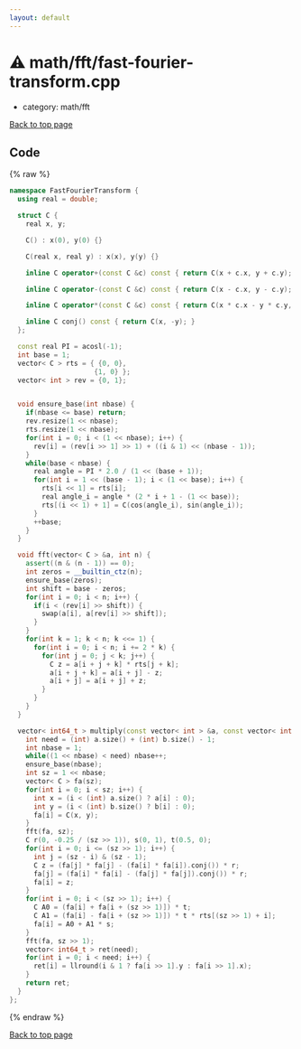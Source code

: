 ```yaml
---
layout: default
---
```


<!-- mathjax config similar to math.stackexchange -->
<script type="text/javascript" async
  src="https://cdnjs.cloudflare.com/ajax/libs/mathjax/2.7.5/MathJax.js?config=TeX-MML-AM_CHTML">
</script>
<script type="text/x-mathjax-config">
  MathJax.Hub.Config({
    TeX: { equationNumbers: { autoNumber: "AMS" }},
    tex2jax: {
      inlineMath: [ ['$','$'] ],
      processEscapes: true
    },
    "HTML-CSS": { matchFontHeight: false },
    displayAlign: "left",
    displayIndent: "2em"
  });
</script>

<script type="text/javascript" src="https://cdnjs.cloudflare.com/ajax/libs/jquery/3.4.1/jquery.min.js"></script>
<script src="https://cdn.jsdelivr.net/npm/jquery-balloon-js@1.1.2/jquery.balloon.min.js" integrity="sha256-ZEYs9VrgAeNuPvs15E39OsyOJaIkXEEt10fzxJ20+2I=" crossorigin="anonymous"></script>
<script type="text/javascript" src="../../../assets/js/copy-button.js"></script>
<link rel="stylesheet" href="../../../assets/css/copy-button.css" />


# :warning: math/fft/fast-fourier-transform.cpp
* category: math/fft


[Back to top page](../../../index.html)



## Code
{% raw %}
```cpp
namespace FastFourierTransform {
  using real = double;

  struct C {
    real x, y;

    C() : x(0), y(0) {}

    C(real x, real y) : x(x), y(y) {}

    inline C operator+(const C &c) const { return C(x + c.x, y + c.y); }

    inline C operator-(const C &c) const { return C(x - c.x, y - c.y); }

    inline C operator*(const C &c) const { return C(x * c.x - y * c.y, x * c.y + y * c.x); }

    inline C conj() const { return C(x, -y); }
  };

  const real PI = acosl(-1);
  int base = 1;
  vector< C > rts = { {0, 0},
                     {1, 0} };
  vector< int > rev = {0, 1};


  void ensure_base(int nbase) {
    if(nbase <= base) return;
    rev.resize(1 << nbase);
    rts.resize(1 << nbase);
    for(int i = 0; i < (1 << nbase); i++) {
      rev[i] = (rev[i >> 1] >> 1) + ((i & 1) << (nbase - 1));
    }
    while(base < nbase) {
      real angle = PI * 2.0 / (1 << (base + 1));
      for(int i = 1 << (base - 1); i < (1 << base); i++) {
        rts[i << 1] = rts[i];
        real angle_i = angle * (2 * i + 1 - (1 << base));
        rts[(i << 1) + 1] = C(cos(angle_i), sin(angle_i));
      }
      ++base;
    }
  }

  void fft(vector< C > &a, int n) {
    assert((n & (n - 1)) == 0);
    int zeros = __builtin_ctz(n);
    ensure_base(zeros);
    int shift = base - zeros;
    for(int i = 0; i < n; i++) {
      if(i < (rev[i] >> shift)) {
        swap(a[i], a[rev[i] >> shift]);
      }
    }
    for(int k = 1; k < n; k <<= 1) {
      for(int i = 0; i < n; i += 2 * k) {
        for(int j = 0; j < k; j++) {
          C z = a[i + j + k] * rts[j + k];
          a[i + j + k] = a[i + j] - z;
          a[i + j] = a[i + j] + z;
        }
      }
    }
  }

  vector< int64_t > multiply(const vector< int > &a, const vector< int > &b) {
    int need = (int) a.size() + (int) b.size() - 1;
    int nbase = 1;
    while((1 << nbase) < need) nbase++;
    ensure_base(nbase);
    int sz = 1 << nbase;
    vector< C > fa(sz);
    for(int i = 0; i < sz; i++) {
      int x = (i < (int) a.size() ? a[i] : 0);
      int y = (i < (int) b.size() ? b[i] : 0);
      fa[i] = C(x, y);
    }
    fft(fa, sz);
    C r(0, -0.25 / (sz >> 1)), s(0, 1), t(0.5, 0);
    for(int i = 0; i <= (sz >> 1); i++) {
      int j = (sz - i) & (sz - 1);
      C z = (fa[j] * fa[j] - (fa[i] * fa[i]).conj()) * r;
      fa[j] = (fa[i] * fa[i] - (fa[j] * fa[j]).conj()) * r;
      fa[i] = z;
    }
    for(int i = 0; i < (sz >> 1); i++) {
      C A0 = (fa[i] + fa[i + (sz >> 1)]) * t;
      C A1 = (fa[i] - fa[i + (sz >> 1)]) * t * rts[(sz >> 1) + i];
      fa[i] = A0 + A1 * s;
    }
    fft(fa, sz >> 1);
    vector< int64_t > ret(need);
    for(int i = 0; i < need; i++) {
      ret[i] = llround(i & 1 ? fa[i >> 1].y : fa[i >> 1].x);
    }
    return ret;
  }
};

```
{% endraw %}

[Back to top page](../../../index.html)

